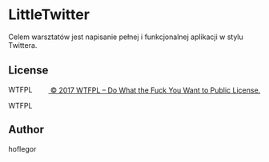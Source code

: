 # LittleTwitter

Celem warsztatów jest napisanie pełnej i funkcjonalnej aplikacji w stylu Twittera.

## License

<a href="http://www.wtfpl.net/"><img
       src="http://www.wtfpl.net/wp-content/uploads/2012/12/wtfpl-badge-4.png"
       width="80" height="15" alt="WTFPL" /> © 2017 WTFPL – Do What the Fuck You Want to Public License.</a>
       
<a href="http://www.wtfpl.net/"><img
       src="http://www.wtfpl.net/wp-content/uploads/2012/12/wtfpl-badge-4.png"
       width="80" height="15" alt="WTFPL" /></a>
       
## Author

hoflegor
